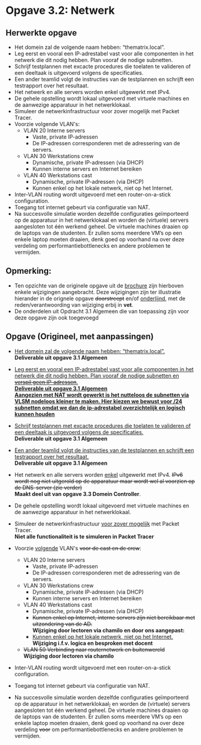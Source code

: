 # Opgave 3.2: Netwerk

## Herwerkte opgave

* Het domein zal de volgende naam hebben: “thematrix.local”.
* Leg eerst en vooral een IP-adrestabel vast voor alle componenten in het netwerk die dit nodig hebben. Plan vooraf de nodige subnetten.
* Schrijf testplannen met excacte procedures die toelaten te valideren of een deeltaak is uitgevoerd volgens de specificaties.
* Een ander teamlid volgt de instructies van de testplannen en schrijft een testrapport over het resultaat.
* Het netwerk en alle servers worden enkel uitgewerkt met IPv4.
* De gehele opstelling wordt lokaal uitgevoerd met virtuele machines en de aanwezige apparatuur in het netwerklokaal.
* Simuleer de netwerkinfrastructuur voor zover mogelijk met Packet Tracer.
* Voorzie volgende VLAN's:
  * VLAN 20 Interne servers
    * Vaste, private IP-adressen
    * De IP-adressen corresponderen met de adressering van de servers.
  * VLAN 30 Werkstations crew
    * Dynamische, private IP-adressen (via DHCP)
    * Kunnen interne servers en Internet bereiken
  * VLAN 40 Werkstations cast
    * Dynamische, private IP-adressen (via DHCP)
    * Kunnen enkel op het lokale netwerk, niet op het Internet.
* Inter-VLAN routing wordt uitgevoerd met een router-on-a-stick configuration.
* Toegang tot internet gebeurt via configuratie van NAT.
* Na succesvolle simulatie worden dezelfde configuraties geïmporteerd op de apparatuur in het netwerklokaal en worden de (virtuele) servers aangesloten tot één werkend geheel. De virtuele machines draaien op de laptops van de studenten. Er zullen soms meerdere VM’s op een enkele laptop moeten draaien, denk goed op voorhand na over deze verdeling om performantiebottlenecks en andere problemen te vermijden.
## Opmerking:

* Ten opzichte van de originele opgave uit de [brochure](pdf/brochure-sep-2223.pdf) zijn hierboven enkele wijzigingen aangebracht. Deze wijzigingen zijn ter illustratie hierander in de orignele opgave <del>doorstreept</del> en/of <ins>onderlijnd</ins>, met de reden/verantwoording van wijziging erbij in <strong>vet</strong>.
* De onderdelen uit Opdracht 3.1 Algemeen die van toepassing zijn voor deze opgave zijn ook toegevoegd

## Opgave (Origineel, met aanpassingen)

* <ins>Het domein zal de volgende naam hebben: “thematrix.local”.</ins>
<br><strong>Deliverable uit opgave 3.1 Algemeen</strong>

* <ins>Leg eerst en vooral een IP-adrestabel vast voor alle componenten in het netwerk die dit nodig hebben. Plan vooraf de nodige subnetten en <del>verspil geen IP-adressen</del>.<ins>
<br><strong>Deliverable uit opgave 3.1 Algemeen</strong>
<br><strong>Aangezien met NAT wordt gewerkt is het nutteloos de subnetten via VLSM nodeloos kleiner te maken. Hier kiezen we bewust voor /24 subnetten omdat we dan de ip-adrestabel overzichtelijk en logisch kunnen houden</strong>

* <ins>Schrijf testplannen met excacte procedures die toelaten te valideren of een deeltaak is uitgevoerd volgens de specificaties.</ins>
<br><strong>Deliverable uit opgave 3.1 Algemeen</strong>

* <ins>Een ander teamlid volgt de instructies van de testplannen en schrijft een testrapport over het resultaat.</ins>
<br><strong>Deliverable uit opgave 3.1 Algemeen</strong>

* Het netwerk en alle servers worden <ins>enkel</ins> uitgewerkt met IPv4. <del>IPv6 wordt nog niet uitgerold op de apparatuur maar wordt wel al voorzien op de DNS-server (zie verder)</del>
<br><strong>Maakt deel uit van opgave 3.3 Domein Controller</strong>.

* De gehele opstelling wordt lokaal uitgevoerd met virtuele machines en de aanwezige apparatuur in het netwerklokaal.

* Simuleer de netwerkinfrastructuur <ins>voor zover mogelijk</ins> met Packet Tracer.
<br><strong>Niet alle functionaliteit is te simuleren in Packet Tracer</strong>

* Voorzie <ins>volgende</ins> VLAN's <del>voor de cast en de crew</del>:
  * VLAN 20 Interne servers
    * Vaste, private IP-adressen
    * De IP-adressen corresponderen met de adressering van de servers.
  * VLAN 30 Werkstations crew
    * Dynamische, private IP-adressen (via DHCP)
    * Kunnen interne servers en Internet bereiken
  * VLAN 40 Werkstations cast
    * Dynamische, private IP-adressen (via DHCP)
    * <del>Kunnen enkel op Internet, interne servers zijn niet bereikbaar met uitzondering van de AD.</del> <br><strong>Wijziging door lectoren via chamilo en door ons aangepast:</strong>
    * <ins>Kunnen enkel op het lokale netwerk, niet op het Internet.</ins>
    <br><strong>Wijziging i.f.v. logica en besproken met docent</strong>
  * <del>VLAN 50 Verbinding naar routernetwerk en buitenwereld</del>
  <br><strong>Wijziging door lectoren via chamilo</strong>
  
* Inter-VLAN routing wordt uitgevoerd met een router-on-a-stick configuration.

* Toegang tot internet gebeurt via configuratie van NAT.

* Na succesvolle simulatie worden dezelfde configuraties geïmporteerd op de apparatuur in het netwerklokaal<del>,</del> en worden de (virtuele) servers aangesloten tot één werkend geheel. De virtuele machines draaien op de laptops van de studenten. Er zullen soms meerdere VM’s op een enkele laptop moeten draaien, denk goed op voorhand na over deze verdeling <del>voor</del> om performantiebottlenecks en andere problemen te vermijden.
